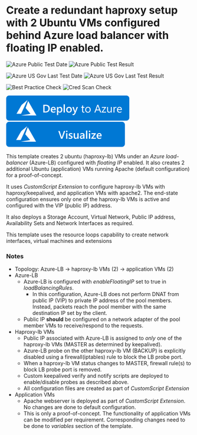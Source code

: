# Create a redundant haproxy setup with 2 Ubuntu VMs configured behind Azure load balancer with floating IP enabled.

![Azure Public Test Date](https://azurequickstartsservice.blob.core.windows.net/badges/haproxy-redundant-floatingip-ubuntu/PublicLastTestDate.svg)
![Azure Public Test Result](https://azurequickstartsservice.blob.core.windows.net/badges/haproxy-redundant-floatingip-ubuntu/PublicDeployment.svg)

![Azure US Gov Last Test Date](https://azurequickstartsservice.blob.core.windows.net/badges/haproxy-redundant-floatingip-ubuntu/FairfaxLastTestDate.svg)
![Azure US Gov Last Test Result](https://azurequickstartsservice.blob.core.windows.net/badges/haproxy-redundant-floatingip-ubuntu/FairfaxDeployment.svg)

![Best Practice Check](https://azurequickstartsservice.blob.core.windows.net/badges/haproxy-redundant-floatingip-ubuntu/BestPracticeResult.svg)
![Cred Scan Check](https://azurequickstartsservice.blob.core.windows.net/badges/haproxy-redundant-floatingip-ubuntu/CredScanResult.svg)

[![Deploy To Azure](https://raw.githubusercontent.com/Azure/azure-quickstart-templates/master/1-CONTRIBUTION-GUIDE/images/deploytoazure.svg?sanitize=true)](https://portal.azure.com/#create/Microsoft.Template/uri/https%3A%2F%2Fraw.githubusercontent.com%2FAzure%2Fazure-quickstart-templates%2Fmaster%2Fhaproxy-redundant-floatingip-ubuntu%2Fazuredeploy.json)  [![Visualize](https://raw.githubusercontent.com/Azure/azure-quickstart-templates/master/1-CONTRIBUTION-GUIDE/images/visualizebutton.svg?sanitize=true)](http://armviz.io/#/?load=https%3A%2F%2Fraw.githubusercontent.com%2FAzure%2Fazure-quickstart-templates%2Fmaster%2Fhaproxy-redundant-floatingip-ubuntu%2Fazuredeploy.json)

This template creates 2 ubuntu (haproxy-lb) VMs under an *Azure load-balancer* (Azure-LB) configured with *floating IP* enabled. It also creates 2 additional Ubuntu (application) VMs running Apache (default configuration) for a proof-of-concept.

It uses *CustomScript Extension* to configure haproxy-lb VMs with haproxy/keepalived, and application VMs with apache2. The end-state configuration ensures only one of the haproxy-lb VMs is active and configured with the VIP (public IP) address.

It also deploys a Storage Account, Virtual Network, Public IP address, Availability Sets and Network Interfaces as required.

This template uses the resource loops capability to create network interfaces, virtual machines and extensions

### Notes
* Topology: Azure-LB -> haproxy-lb VMs (2) -> application VMs (2)
* Azure-LB
  * Azure-LB is configured with *enableFloatingIP* set to true in *loadBalancingRules*.
    * In this configuration, Azure-LB does not perform DNAT from public IP (VIP) to private IP address of the pool members. Instead, packets reach the pool member with the same destination IP set by the client.
  * Public IP **should** be configured on a network adapter of the pool member VMs to receive/respond to the requests.
* Haproxy-lb VMs
  * Public IP associated with Azure-LB is assigned to *only* one of the haproxy-lb VMs (MASTER as determined by keepalived).
  * Azure-LB probe on the other haproxy-lb VM (BACKUP) is explicitly disabled using a firewall(iptables) rule to block the LB probe port.
  * When a haproxy-lb VM status changes to MASTER, firewall rule(s) to block LB probe port is removed.
  * Custom keepalived verify and notify scripts are deployed to enable/disable probes as described above.
  * All configuration files are created as part of *CustomScript Extension*
* Application VMs
  * Apache webserver is deployed as part of *CustomScript Extension*. No changes are done to default configuration.
  * This is only a proof-of-concept. The functionality of application VMs can be modified per requirement. Corresponding changes need to be done to *variables* section of the template.


